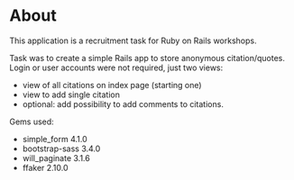 # About

This application is a recruitment task for Ruby on Rails workshops.

Task was to create a simple Rails app to store anonymous citation/quotes. Login or user accounts were not required, just two views:
- view of all citations on index page (starting one)
- view to add single citation
- optional: add possibility to add comments to citations.

Gems used:
- simple_form 4.1.0
- bootstrap-sass 3.4.0
- will_paginate 3.1.6
- ffaker 2.10.0 
